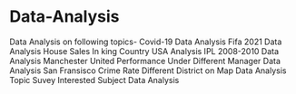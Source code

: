 # Data-Analysis
Data Analysis on following topics-
Covid-19 Data Analysis
Fifa 2021 Data Analysis
House Sales In king Country USA Analysis
IPL 2008-2010 Data Analysis
Manchester United Performance Under Different Manager Data Analysis 
San Fransisco Crime Rate Different District on Map Data Analysis
Topic Suvey Interested Subject Data Analysis
